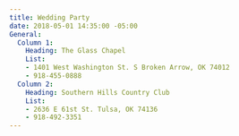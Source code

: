 ```yaml
---
title: Wedding Party
date: 2018-05-01 14:35:00 -05:00
General:
  Column 1:
    Heading: The Glass Chapel
    List:
    - 1401 West Washington St. S Broken Arrow, OK 74012
    - 918-455-0888
  Column 2:
    Heading: Southern Hills Country Club
    List:
    - 2636 E 61st St. Tulsa, OK 74136
    - 918-492-3351
---
```


